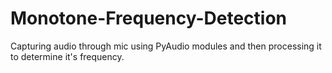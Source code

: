 # Monotone-Frequency-Detection
Capturing audio through mic using PyAudio modules and then processing it to determine it's frequency. 

